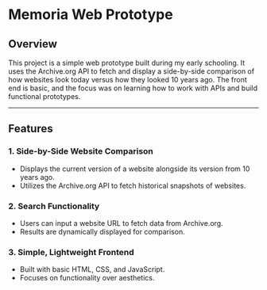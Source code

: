 # Memoria Web Prototype

## Overview
This project is a simple web prototype built during my early schooling. It uses the Archive.org API to fetch and display a side-by-side comparison of how websites look today versus how they looked 10 years ago. The front end is basic, and the focus was on learning how to work with APIs and build functional prototypes.

---

## Features

### 1. **Side-by-Side Website Comparison**
- Displays the current version of a website alongside its version from 10 years ago.
- Utilizes the Archive.org API to fetch historical snapshots of websites.

### 2. **Search Functionality**
- Users can input a website URL to fetch data from Archive.org.
- Results are dynamically displayed for comparison.

### 3. **Simple, Lightweight Frontend**
- Built with basic HTML, CSS, and JavaScript.
- Focuses on functionality over aesthetics.


